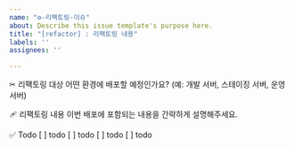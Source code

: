 ```yaml
---
name: "⚙️-리팩토링-이슈"
about: Describe this issue template's purpose here.
title: "[refactor] : 리팩토링 내용"
labels: ''
assignees: ''

---
```


✂︎ 리팩토링 대상
어떤 환경에 배포할 예정인가요? (예: 개발 서버, 스테이징 서버, 운영 서버)

🩹 리팩토링 내용
이번 배포에 포함되는 내용을 간략하게 설명해주세요.

✅ Todo
[ ] todo
[ ] todo
[ ] todo
[ ] todo
